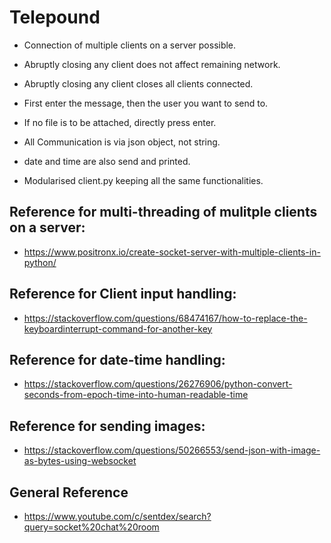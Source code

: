 # Telepound

* Connection of multiple clients on a server possible.
* Abruptly closing any client does not affect remaining network.
* Abruptly closing any client closes all clients connected.
* First enter the message, then the user you want to send to.
* If no file is to be attached, directly press enter.
* All Communication is via json object, not string.
* date and time are also send and printed.

* Modularised client.py keeping all the same functionalities.



## Reference for multi-threading of mulitple clients on a server:
* https://www.positronx.io/create-socket-server-with-multiple-clients-in-python/

## Reference for Client input handling:
* https://stackoverflow.com/questions/68474167/how-to-replace-the-keyboardinterrupt-command-for-another-key

## Reference for date-time handling:
* https://stackoverflow.com/questions/26276906/python-convert-seconds-from-epoch-time-into-human-readable-time

## Reference for sending images:
* https://stackoverflow.com/questions/50266553/send-json-with-image-as-bytes-using-websocket

## General Reference
* https://www.youtube.com/c/sentdex/search?query=socket%20chat%20room